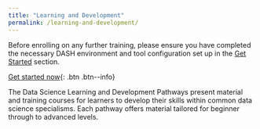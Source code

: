 ```yaml
---
title: "Learning and Development"
permalink: /learning-and-development/
---
```


Before enrolling on any further training, please ensure you have completed the necessary DASH environment and tool configuration 
set up in the [Get Started](/mm-starter/get-started) section. 

[Get started now](/mm-starter/get-started){: .btn .btn--info}

The Data Science Learning and Development Pathways present material and training courses for learners to develop their skills 
within common data science specialisms. Each pathway offers material tailored for beginner through to advanced levels.